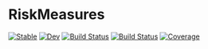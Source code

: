 # RiskMeasures

[![Stable](https://img.shields.io/badge/docs-stable-blue.svg)](https://rubsc.github.io/RiskMeasures.jl/stable/)
[![Dev](https://img.shields.io/badge/docs-dev-blue.svg)](https://rubsc.github.io/RiskMeasures.jl/dev/)
[![Build Status](https://github.com/rubsc/RiskMeasures.jl/actions/workflows/CI.yml/badge.svg?branch=master)](https://github.com/rubsc/RiskMeasures.jl/actions/workflows/CI.yml?query=branch%3Amaster)
[![Build Status](https://travis-ci.com/rubsc/RiskMeasures.jl.svg?branch=master)](https://travis-ci.com/rubsc/RiskMeasures.jl)
[![Coverage](https://codecov.io/gh/rubsc/RiskMeasures.jl/branch/master/graph/badge.svg)](https://codecov.io/gh/rubsc/RiskMeasures.jl)
